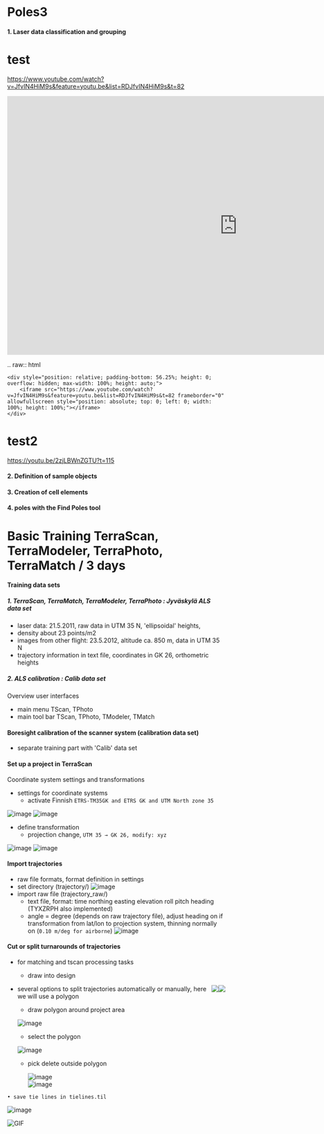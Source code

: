 # Poles3
#### 1. Laser data classification and grouping

test
==============

https://www.youtube.com/watch?v=JfvIN4HiM9s&feature=youtu.be&list=RDJfvIN4HiM9s&t=82

<dl>      
  <iframe id='test1' name='part1' width="1062" height="597" src="https://www.youtube.com/embed/CVNTzl544y0?start=225&end=268;rel=0&amp;showinfo=0" frameborder="0" allow="autoplay; encrypted-media" allowfullscreen></iframe>
    </div> </dl>


.. raw:: html

    <div style="position: relative; padding-bottom: 56.25%; height: 0; overflow: hidden; max-width: 100%; height: auto;">
        <iframe src="https://www.youtube.com/watch?v=JfvIN4HiM9s&feature=youtu.be&list=RDJfvIN4HiM9s&t=82 frameborder="0" allowfullscreen style="position: absolute; top: 0; left: 0; width: 100%; height: 100%;"></iframe>
    </div>
test2
==============
https://youtu.be/2zjLBWnZGTU?t=115

#### 2. Definition of sample objects
#### 3. Creation of cell elements
#### 4. poles with the Find Poles tool





Basic Training TerraScan, TerraModeler, TerraPhoto, TerraMatch / 3 days
==============

#### Training data sets
##### 1. TerraScan, TerraMatch, TerraModeler, TerraPhoto : Jyväskylä ALS data set
* laser data: 21.5.2011, raw data in UTM 35 N, 'ellipsoidal' heights,
* density about 23 points/m2
* images from other flight: 23.5.2012, altitude ca. 850 m, data in UTM 35 N
* trajectory information in text file,  coordinates in GK 26, orthometric heights
##### 2. ALS calibration : Calib data set
Overview user interfaces
  * main menu TScan, TPhoto
  * main tool bar TScan, TPhoto, TModeler, TMatch   
#### Boresight calibration of the scanner system (calibration data set)
* separate training part with 'Calib' data set
#### Set up a project in TerraScan
Coordinate system settings and transformations
  * settings for coordinate systems
     * activate Finnish `ETRS-TM35GK and ETRS GK and UTM North zone 35`
     
  ![image](img/screenshot.png)
  ![image](img/screenshot2.png) 
  
  * define transformation
     * projection change, `UTM 35 → GK 26, modify: xyz`
     
![image](img/screenshot3.png)
![image](img/screenshot4.png)

#### Import trajectories
   * raw file formats, format definition in settings
   * set directory (trajectory/)
![image](img/screenshot5.png)
   * import raw file (trajectory_raw/)
      * text file, format: time northing easting elevation roll pitch heading (TYXZRPH also implemented)
      * angle = degree (depends on raw trajectory file), adjust heading on if transformation from lat/lon to projection system, thinning normally on (`0.10 m/deg for airborne`)
 ![image](img/screenshot6.png)
      
#### Cut or split turnarounds of trajectories
   * for matching and tscan processing tasks
   
        * draw into design
   

<img style="float: right;" src="img/screenshot7.png">
<img style="float: right;" src="img/screenshot8.png">

   * several options to split trajectories automatically or manually, here we will use a polygon
      
      * draw polygon around project area
      
      ![image](img/screenshot9.png)
      
      * select the polygon
      
      ![image](img/screenshot10.png)
      
      * pick delete outside polygon
      
        ![image](img/screenshot13.png)      
        ![image](img/screenshot11.png)






    • save tie lines in tielines.til
    

![image](img/screenshot.gif)


![GIF](img/screenshot.gif)

